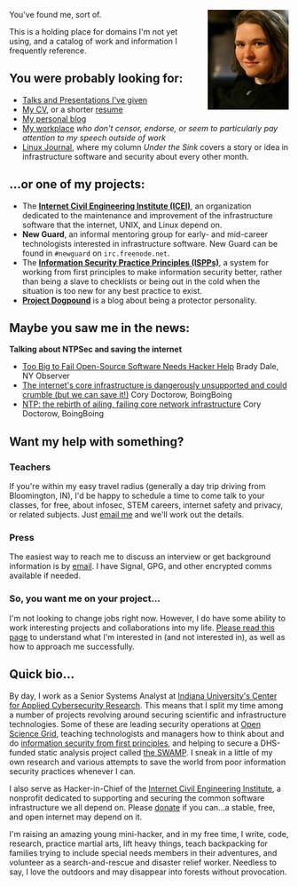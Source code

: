 <!-- 
.. title: Hello!
.. slug: index
.. date: 2017-01-08 21:07:07 UTC-04:00
.. tags: 
.. category: 
.. link: 
.. description: 
.. type: text
-->

<img src="/susan-portrait.jpg" alt="Susan Sons headshot" style="float: right; padding-left: 1em;"/><p class="lead">You've found me, sort of.</p>

This is a holding place for domains I'm not yet using, and a catalog of work and information I frequently reference.

## You were probably looking for:

* [Talks and Presentations I've given](/talks)
* [My CV](/files/Susan_Sons_CV.pdf), or a shorter [resume](/files/Susan_Sons_resume.pdf)
* [My personal blog](https://binaryredneck.net)
* [My workplace](https://cacr.iu.edu) *who don't censor, endorse, or seem to particularly pay attention to my speech outside of work*
* [Linux Journal](https://linuxjournal.com), where my column *Under the Sink* covers a story or idea in infrastructure software and security about every other month.

## ...or one of my projects:

* The **[Internet Civil Engineering Institute (ICEI)](https://icei.org)**, an organization dedicated to the maintenance and improvement of the infrastructure software that the internet, UNIX, and Linux depend on.
* **New Guard**, an informal mentoring group for early- and mid-career technologists interested in infrastructure software.  New Guard can be found in `#newguard` on `irc.freenode.net`.
* The **[Information Security Practice Principles (ISPPs)](https://cacr.iu.edu/principles)**, a system for working from first principles to make information security better, rather than being a slave to checklists or being out in the cold when the situation is too new for any best practice to exist.
* **[Project Dogpound](http://projectdogpound.org)** is a blog about being a protector personality.

## Maybe you saw me in the news:

**Talking about NTPSec and saving the internet**

* [Too Big to Fail Open-Source Software Needs Hacker Help](http://observer.com/2016/11/open-source-too-big-to-fail/) Brady Dale, NY Observer
* [The internet's core infrastructure is dangerously unsupported and could crumble (but we can save it!)](http://boingboing.net/2016/11/11/the-internets-core-infrastru.html)  Cory Doctorow, BoingBoing
* [NTP: the rebirth of ailing, failing core network infrastructure](http://boingboing.net/2016/11/29/ntp-the-rebirth-of-ailing-fa.html) Cory Doctorow, BoingBoing

## Want my help with something?

### Teachers
If you're within my easy travel radius (generally a day trip driving from Bloomington, IN), I'd be happy to schedule a time to come talk to your classes, for free, about infosec, STEM careers, internet safety and privacy, or related subjects.  Just [email me](mailto:hedgemage@binaryredneck.net) and we'll work out the details.

### Press
The easiest way to reach me to discuss an interview or get background information is by [email](mailto:hedgemage@binaryredneck.net).  I have Signal, GPG, and other encrypted comms available if needed.

<!-- My GPG key fingerprint is `98FB 198F 6DE0 A2EF 45DA B29F DAF5 8F55 CAD5 AE3A` and a signed copy of that key is on the major keyservers.  I also have Signal and some other means of encrypted comms if needed, just contact me to set up. -->

### So, you want me on your project...
I'm not looking to change jobs right now.  However, I do have some ability to work interesting projects and collaborations into my life.  [Please read this page](/consulting) to understand what I'm interested in (and not interested in), as well as how to approach me successfully.
  

## Quick bio...

By day, I work as a Senior Systems Analyst at [Indiana University's Center for Applied Cybersecurity Research](http://cacr.iu.edu).  This means that I split my time among a number of projects revolving around securing scientific and infrastructure technologies.  Some of these are leading security operations at [Open Science Grid](https://www.opensciencegrid.org/), teaching technologists and managers how to think about and do [information security from first principles](https://cacr.iu.edu/principles), and  helping to secure a DHS-funded static analysis project called [the SWAMP](https://www.mir-swamp.org).  I sneak in a little of my own research and various attempts to save the world from poor information security practices whenever I can.

I also serve as Hacker-in-Chief of the [Internet Civil Engineering Institute](http://icei.org), a nonprofit dedicated to supporting and securing the common software infrastructure we all depend on.  Please [donate](https://icei.org/donate) if you can...a stable, free, and open internet may depend on it.

I'm raising an amazing young mini-hacker, and in my free time, I write, code, research, practice martial arts, lift heavy things, teach backpacking for families trying to include special needs members in their adventures, and volunteer as a search-and-rescue and disaster relief worker.  Needless to say, I love the outdoors and may disappear into forests without provocation.


<!--  [helping NSF-funded science and infrastructure projects improve their security](http://trustedci.org), -->
